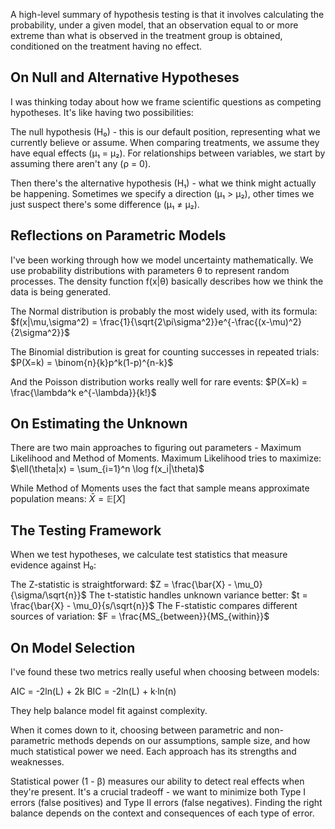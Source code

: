 A high-level summary of hypothesis testing is that it involves calculating the probability, under a given model, that an observation equal to or more extreme than what is observed in the treatment group is obtained, conditioned on the treatment having no effect.

## On Null and Alternative Hypotheses

I was thinking today about how we frame scientific questions as competing hypotheses. It's like having two possibilities:

The null hypothesis (H₀) - this is our default position, representing what we currently believe or assume. When comparing treatments, we assume they have equal effects (μ₁ = μ₂). For relationships between variables, we start by assuming there aren't any (ρ = 0).

Then there's the alternative hypothesis (H₁) - what we think might actually be happening. Sometimes we specify a direction (μ₁ > μ₂), other times we just suspect there's some difference (μ₁ ≠ μ₂).

## Reflections on Parametric Models

I've been working through how we model uncertainty mathematically. We use probability distributions with parameters θ to represent random processes. The density function f(x|θ) basically describes how we think the data is being generated.

The Normal distribution is probably the most widely used, with its formula:
$f(x|\mu,\sigma^2) = \frac{1}{\sqrt{2\pi\sigma^2}}e^{-\frac{(x-\mu)^2}{2\sigma^2}}$

The Binomial distribution is great for counting successes in repeated trials:
$P(X=k) = \binom{n}{k}p^k(1-p)^{n-k}$

And the Poisson distribution works really well for rare events:
$P(X=k) = \frac{\lambda^k e^{-\lambda}}{k!}$

## On Estimating the Unknown

There are two main approaches to figuring out parameters - Maximum Likelihood and Method of Moments. Maximum Likelihood tries to maximize:
$\ell(\theta|x) = \sum_{i=1}^n \log f(x_i|\theta)$

While Method of Moments uses the fact that sample means approximate population means: $\bar{X} = \mathbb{E}[X]$

## The Testing Framework

When we test hypotheses, we calculate test statistics that measure evidence against H₀:

The Z-statistic is straightforward: $Z = \frac{\bar{X} - \mu_0}{\sigma/\sqrt{n}}$
The t-statistic handles unknown variance better: $t = \frac{\bar{X} - \mu_0}{s/\sqrt{n}}$
The F-statistic compares different sources of variation: $F = \frac{MS_{between}}{MS_{within}}$

## On Model Selection

I've found these two metrics really useful when choosing between models:

AIC = -2ln(L) + 2k
BIC = -2ln(L) + k·ln(n)

They help balance model fit against complexity.

When it comes down to it, choosing between parametric and non-parametric methods depends on our assumptions, sample size, and how much statistical power we need. Each approach has its strengths and weaknesses.

Statistical power (1 - β) measures our ability to detect real effects when they're present. It's a crucial tradeoff - we want to minimize both Type I errors (false positives) and Type II errors (false negatives). Finding the right balance depends on the context and consequences of each type of error.
